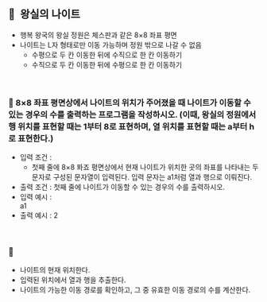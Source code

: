 ## **🧸  왕실의 나이트**

- 행복 왕국의 왕실 정원은 체스판과 같은 8×8 좌표 평면
- 나이트는 L자 형태로만 이동 가능하며 정원 밖으로 나갈 수 없음
    - 수평으로 두 칸 이동한 뒤에 수직으로 한 칸 이동하기
    - 수직으로 두 칸 이동한 뒤에 수평으로 한 칸 이동하기
<br/>

### 🚪 8×8 좌표 평면상에서 나이트의 위치가 주어졌을 때 나이트가 이동할 수 있는 경우의 수를 출력하는 프로그램을 작성하시오. (이때, 왕실의 정원에서 행 위치를 표현할 때는 1부터 8로 표현하며, 열 위치를 표현할 때는 a부터 h로 표현한다.)

- 입력 조건 :
    - 첫째 줄에 8×8 퐈죠 평면상에서 현재 나이트가 위치한 곳의 좌표를 나타내는 두 문자로 구성된 문자열이 입력된다. 입력 문자는 a1처럼 열과 행으로 이뤄진다.
- 출력 조건 : 첫째 줄에 나이트가 이동할 수 있는 경우의 수를 출력하시오.
- 입력 예시 : <br/>
a1
- 출력 예시 : 2
<br/>

### **🔑**

- 나이트의 현재 위치한다.
- 입력된 위치에서 열과 행을 추출한다.
- 나이트의 가능한 이동 경로를 확인하고, 그 중 유효한 이동 경로의 수를 계산한다.
